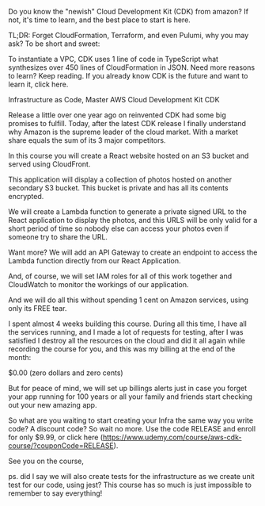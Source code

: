 Do you know the "newish" Cloud Development Kit (CDK) from amazon? If not, it's time to learn, and the best place to start is here.

TL;DR: Forget CloudFormation, Terraform, and even Pulumi, why you may ask? To be short and sweet: 

To instantiate a VPC, CDK uses 1 line of code in TypeScript what synthesizes over 450 lines of CloudFormation in JSON. Need more reasons to learn? Keep reading. If you already know CDK is the future and want to learn it, click here.

 


Infrastructure as Code, Master AWS Cloud Development Kit CDK



Release a little over one year ago on reinvented CDK had some big promises to fulfill. Today, after the latest CDK release I finally understand why Amazon is the supreme leader of the cloud market. With a market share equals the sum of its 3 major competitors.




In this course you will create a React website hosted on an S3 bucket and served using CloudFront.

This application will display a collection of photos hosted on another secondary S3 bucket. This bucket is private and has all its contents encrypted.

We will create a Lambda function to generate a private signed URL to the React application to display the photos, and this URLS will be only valid for a short period of time so nobody else can access your photos even if someone try to share the URL.

Want more? We will add an API Gateway to create an endpoint to access the Lambda function directly from our React Application.

And, of course, we will set IAM roles for all of this work together and CloudWatch to monitor the workings of our application.

And we will do all this without spending 1 cent on Amazon services, using only its FREE tear.

I spent almost 4 weeks building this course. During all this time, I have all the services running, and I made a lot of requests for testing, after I was satisfied I destroy all the resources on the cloud and did it all again while recording the course for you, and this was my billing at the end of the month:

$0.00 (zero dollars and zero cents)






But for peace of mind, we will set up billings alerts just in case you forget your app running for 100 years or all your family and friends start checking out your new amazing app.



So what are you waiting to start creating your Infra the same way you write code? A discount code?  So wait no more. Use the code RELEASE and enroll for only $9.99, or click here (https://www.udemy.com/course/aws-cdk-course/?couponCode=RELEASE).



See you on the course,



ps. did I say we will also create tests for the infrastructure as we create unit test for our code, using jest? This course has so  much is just impossible to remember to say everything!

